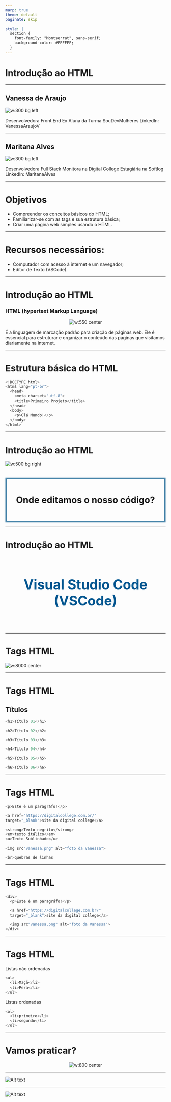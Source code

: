 ```yaml
---
marp: true
theme: default
paginate: skip

style: |
  section {
    font-family: "Montserrat", sans-serif;
    background-color: #FFFFFF;
  }
---
```


<div>

# Introdução ao HTML

</div>

---

## Vanessa de Araujo

![w:300 bg left](./images/vanessa.png)

Desenvolvedora Front End
Ex Aluna da Turma SouDevMulheres
LinkedIn: VanessaAraujoV

---

## Maritana Alves

![w:300 bg left](./images/mari.png)

Desenvolvedora Full Stack
Monitora na Digital College
Estagiária na Softlog
LinkedIn: MaritanaAlves

---

# Objetivos

- Compreender os conceitos básicos do HTML;
- Familiarizar-se com as tags e sua estrutura básica;
- Criar uma página web simples usando o HTML.

---

# Recursos necessários:

- Computador com acesso à internet e um navegador;
- Editor de Texto (VSCode).

<!-- falar que mais pra frente a gente vai aprender a usar o vscode>-->

---

# Introdução ao HTML

### HTML (hypertext Markup Language)

<div align="center">

![w:550 center](./images/o-que-e-HTML.png)

</div>

É a linguagem de marcação padrão para criação de páginas web. Ele é essencial para estruturar e organizar o conteúdo das páginas que visitamos diariamente na internet.

<!--O HTML desempenha um papel fundamental no desenvolvimento web, permitindo que criemos, links, títulos, parágrafos, imagens e vários outros elementos que compõem as páginas web. Ele trabalha em conjunto com o CSS para definir a aparência desses elementos e com o JavaScript para adicionar interatividade e funcionalidades às páginas. -->

<!--Mostrar um site funcionando, acessar: https://digitalcollege.com.br/-->

---

# Estrutura básica do HTML

```C
<!DOCTYPE html>
<html lang="pt-br">
  <head>
    <meta charset="utf-8">
    <title>Primeiro Projeto</title>
  </head>
  <body>
    <p>Olá Mundo!</p>
  </body>
</html>
```

<!--
- <!DOCTYPE HTML> Essa declaração informa ao navegador que o documento está escrito em HTM5, a versão mais recente e amplamente usada do HTML.
É a definição do documento. Serve para informar ao navegador que tipo de documento ele está lidando. ela é obrigatória em um documento HTML.
- <html lang="pt=br"> É a tag principal, que comporta todos os outros elementos filhos, é nessa tag que declaramos o idioma principal do documento, através do atributo lang
- <head> providencia informações gerais (metadados) sobre o documento, incluindo seu título e links para scripts e folhas de estilos. UTF-8, o padrão de codificação mais utilizado. <title> Título mostrado na aba da página.
- <body> É onde fica todo o conteúdo visível da página . Aqui é onde incluímos cabeçalhos, parágrafos, imagens, links e todos os outros elementos que queremos que os visitantes vejam na página.
-->

---

# Introdução ao HTML

![w:500 bg right](./images/homerduvida.gif)

 <div style="font-size: 2.0em; text-align: center; border: 5px solid #4885aa; margin-top: 1.2em; padding: 20px;"><strong>

Onde editamos o nosso código?

</strong></div>

---

# Introdução ao HTML

 <div style="font-size: 3.0em; color: #005690; text-align: center; padding: 20px;"><strong>

Visual Studio Code (VSCode)

</strong></div>

 <!-- levar eles para ver o vscode na nossa tela -->

---

# Tags HTML

![w:8000 center](./images/mdn_anatomia_de_um_elemento_html.png)

<!--
A anatomia de um elemento HTML é formada pela tag de abertura, tag de fechamento, o atributo e valor do atributo, e o conteúdo que será exibido.

tags vazias
-->

---

# Tags HTML

## Títulos

```C
<h1>Título 01</h1>

<h2>Título 02</h2>

<h3>Título 03</h3>

<h4>Título 04</h4>

<h5>Título 05</h5>

<h6>Título 06</h6>
```

 <!-- esses são os níveis de títulos html, sendo o h1 de maior importância e o h6 de menor. ajudam na semântica do código -->

---

# Tags HTML

```C
<p>Este é um paragráfo!</p>

<a href="https://digitalcollege.com.br/"
target="_blank">site da digital college</a>

<strong>Texto negrito</strong>
<em>texto itálico</em>
<u>Texto Sublinhado</u>

<img src"vanessa.png" alt="foto da Vanessa">

<br>quebras de linhas
```

<!-- tag a é um elemento âncora, ela junto com o href nos ajuda a marcar os links para qualquer coisa. como imagem, algum site como esse exemplo da digital college -->
<!-- tags <strong>, <em> e <u> servem para dar importância ao texto. a tag <strong> deixa o texto em negrito, o <em> deixa itálico e o <u> deixa sublinhado -->

<!-- o <img> nos possibilita inserir imagens ao nosso documento HTML junto com essa tag vem o src(resource), que é o recurso onde apontamos a localização dessa imagem -->

<!-- o <br> faz uma quebra de linha  -->

---

# Tags HTML

```C
<div>
  <p>Este é um paragráfo!</p>

  <a href="https://digitalcollege.com.br/"
  target="_blank">site da digital college</a>

  <img src"vanessa.png" alt="foto da Vanessa">
</div>
```

---

# Tags HTML

Listas não ordenadas

```C
<ul>
  <li>Maçã</li>
  <li>Pera</li>
</ul>
```

Listas ordenadas

```C
<ol>
  <li>primeiro</li>
  <li>segundo</li>
</ol>
```

<!-- listas não ordenadas são listas que não numeradas. listas ordenadas são listas numeradas. nos ajudam a deixar o texto mais organizado e bonito -->

---

# Vamos praticar?

<div align="center">

![w:800 center](./images/bobesponja.gif)

</div>

---

![Alt text](./images/image-1.png)

---

![Alt text](./images/withstyle.png)
